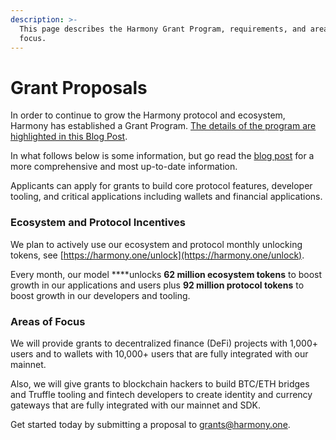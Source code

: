 ```yaml
---
description: >-
  This page describes the Harmony Grant Program, requirements, and areas of
  focus.
---
```


# Grant Proposals

In order to continue to grow the Harmony protocol and ecosystem, Harmony has established a Grant Program. [The details of the program are highlighted in this Blog Post](https://medium.com/harmony-one/harmony-grant-guideline-58ff9cec02a6).

In what follows below is some information, but go read the [blog post](https://medium.com/harmony-one/harmony-grant-guideline-58ff9cec02a6) for a more comprehensive and most up-to-date information.

Applicants can apply for grants to build core protocol features, developer tooling, and critical applications including wallets and financial applications.

### Ecosystem and Protocol Incentives

We plan to actively use our ecosystem and protocol monthly unlocking tokens, see [https://harmony.one/unlock](https://harmony.one/unlock).

Every month, our model ****unlocks **62 million ecosystem tokens** to boost growth in our applications and users plus **92 million protocol tokens** to boost growth in our developers and tooling.

### Areas of Focus

We will provide grants to decentralized finance \(DeFi\) projects with 1,000+ users and to wallets with 10,000+ users that are fully integrated with our mainnet.

Also, we will give grants to blockchain hackers to build BTC/ETH bridges and Truffle tooling and fintech developers to create identity and currency gateways that are fully integrated with our mainnet and SDK.

Get started today by submitting a proposal to grants@harmony.one.

